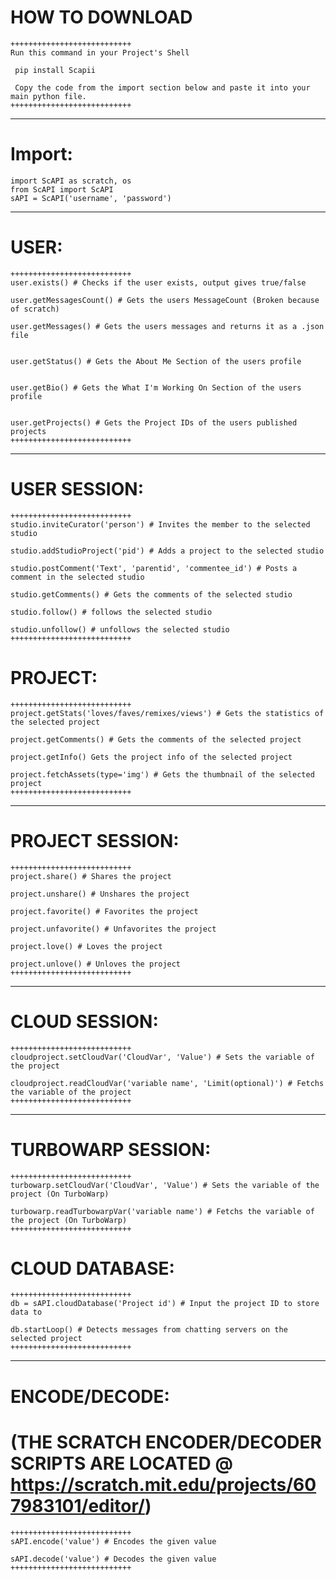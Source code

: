 # HOW TO DOWNLOAD
```
+++++++++++++++++++++++++++
Run this command in your Project's Shell
```
     pip install Scapii
```
 Copy the code from the import section below and paste it into your main python file.
+++++++++++++++++++++++++++
```
---------------------------------------------------------------------

# Import:
```
import ScAPI as scratch, os
from ScAPI import ScAPI
sAPI = ScAPI('username', 'password')
```

---------------------------------------------------------------------

# USER:
``` user = sAPI.user('username') # Input the user to fetch data from
+++++++++++++++++++++++++++
user.exists() # Checks if the user exists, output gives true/false

user.getMessagesCount() # Gets the users MessageCount (Broken because of scratch)

user.getMessages() # Gets the users messages and returns it as a .json file


user.getStatus() # Gets the About Me Section of the users profile


user.getBio() # Gets the What I'm Working On Section of the users profile


user.getProjects() # Gets the Project IDs of the users published projects
+++++++++++++++++++++++++++
``` 


---------------------------------------------------------------------


# USER SESSION:
``` studio = sAPI.studioSession('sid') # Input the studio to fetch data from
+++++++++++++++++++++++++++
studio.inviteCurator('person') # Invites the member to the selected studio

studio.addStudioProject('pid') # Adds a project to the selected studio

studio.postComment('Text', 'parentid', 'commentee_id') # Posts a comment in the selected studio

studio.getComments() # Gets the comments of the selected studio

studio.follow() # follows the selected studio

studio.unfollow() # unfollows the selected studio
+++++++++++++++++++++++++++
``` 
# PROJECT:
``` project = sAPI.project('id') # Input the project to fetch data from
+++++++++++++++++++++++++++
project.getStats('loves/faves/remixes/views') # Gets the statistics of the selected project

project.getComments() # Gets the comments of the selected project

project.getInfo() Gets the project info of the selected project

project.fetchAssets(type='img') # Gets the thumbnail of the selected project
+++++++++++++++++++++++++++
``` 

---------------------------------------------------------------------


# PROJECT SESSION:
``` project = sAPI.projectSession('id') # Input the project to modify it.
+++++++++++++++++++++++++++
project.share() # Shares the project

project.unshare() # Unshares the project

project.favorite() # Favorites the project

project.unfavorite() # Unfavorites the project

project.love() # Loves the project

project.unlove() # Unloves the project
+++++++++++++++++++++++++++
```

---------------------------------------------------------------------


# CLOUD SESSION:
``` cloudproject = sAPI.scratchConnect('Project_Id') # Input the Project ID to modify/fetch data from
+++++++++++++++++++++++++++
cloudproject.setCloudVar('CloudVar', 'Value') # Sets the variable of the project

cloudproject.readCloudVar('variable name', 'Limit(optional)') # Fetchs the variable of the project
+++++++++++++++++++++++++++
``` 


---------------------------------------------------------------------


# TURBOWARP SESSION:
``` turbowarp = sAPI.turbowarpConnect('project_id') # Input the Project ID to modify/fetch data from
+++++++++++++++++++++++++++
turbowarp.setCloudVar('CloudVar', 'Value') # Sets the variable of the project (On TurboWarp)

turbowarp.readTurbowarpVar('variable name') # Fetchs the variable of the project (On TurboWarp)
+++++++++++++++++++++++++++
``` 

# CLOUD DATABASE:
``` 
+++++++++++++++++++++++++++
db = sAPI.cloudDatabase('Project id') # Input the project ID to store data to

db.startLoop() # Detects messages from chatting servers on the selected project
+++++++++++++++++++++++++++
``` 


---------------------------------------------------------------------


# ENCODE/DECODE:
# (THE SCRATCH ENCODER/DECODER SCRIPTS ARE LOCATED @ https://scratch.mit.edu/projects/607983101/editor/)
``` 
+++++++++++++++++++++++++++
sAPI.encode('value') # Encodes the given value

sAPI.decode('value') # Decodes the given value
+++++++++++++++++++++++++++
```